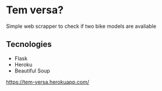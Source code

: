 # Tem versa?
Simple web scrapper to check if two bike models are avaliable

## Tecnologies
- Flask
- Heroku 
- Beautiful Soup

https://tem-versa.herokuapp.com/
